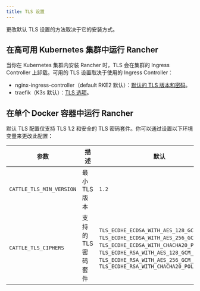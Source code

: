 ```yaml
---
title: TLS 设置
---
```


更改默认 TLS 设置的方法取决于它的安装方式。

## 在高可用 Kubernetes 集群中运行 Rancher

当你在 Kubernetes 集群内安装 Rancher 时，TLS 会在集群的 Ingress Controller 上卸载。可用的 TLS 设置取决于使用的 Ingress Controller：

* nginx-ingress-controller（default RKE2 默认）：[默认的 TLS 版本和密码](https://kubernetes.github.io/ingress-nginx/user-guide/tls/#default-tls-version-and-ciphers)。
* traefik（K3s 默认）：[TLS 选项](https://doc.traefik.io/traefik/https/tls/#tls-options)。

## 在单个 Docker 容器中运行 Rancher

默认 TLS 配置仅支持 TLS 1.2 和安全的 TLS 密码套件。你可以通过设置以下环境变量来更改此配置：

| 参数 | 描述 | 默认 | 可用选项 |
|-----|-----|-----|-----|
| `CATTLE_TLS_MIN_VERSION` | 最小 TLS 版本 | `1.2` | `1.0`, `1.1`, `1.2`, `1.3` |
| `CATTLE_TLS_CIPHERS` | 支持的 TLS 密码套件 | `TLS_ECDHE_ECDSA_WITH_AES_128_GCM_SHA256`,<br/>`TLS_ECDHE_ECDSA_WITH_AES_256_GCM_SHA384`,<br/>`TLS_ECDHE_ECDSA_WITH_CHACHA20_POLY1305`,<br/>`TLS_ECDHE_RSA_WITH_AES_128_GCM_SHA256`,<br/>`TLS_ECDHE_RSA_WITH_AES_256_GCM_SHA384`,<br/>`TLS_ECDHE_RSA_WITH_CHACHA20_POLY1305` | 详情请参见 [Golang TLS 常量](https://golang.org/pkg/crypto/tls/#pkg-constants)。 |
